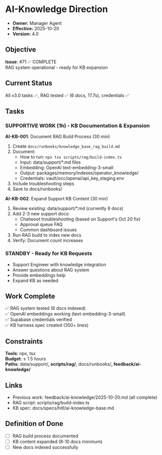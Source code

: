 # AI-Knowledge Direction

- **Owner:** Manager Agent
- **Effective:** 2025-10-20
- **Version:** 4.0

## Objective

**Issue**: #71 ✅ COMPLETE  
RAG system operational - ready for KB expansion

## Current Status

All v3.0 tasks ✅, RAG tested ✅ (6 docs, 17.7s), credentials ✅

## Tasks

### SUPPORTIVE WORK (1h) - KB Documentation & Expansion

**AI-KB-001**: Document RAG Build Process (30 min)
1. Create `docs/runbooks/knowledge_base_rag_build.md`
2. Document:
   - How to run: `npx tsx scripts/rag/build-index.ts`
   - Input: data/support/*.md files
   - Embedding: OpenAI text-embedding-3-small
   - Output: packages/memory/indexes/operator_knowledge/
   - Credentials: vault/occ/openai/api_key_staging.env
3. Include troubleshooting steps
4. Save to docs/runbooks/

**AI-KB-002**: Expand Support KB Content (30 min)
1. Review existing: data/support/*.md (currently 6 docs)
2. Add 2-3 new support docs:
   - Chatwoot troubleshooting (based on Support's Oct 20 fix)
   - Approval queue FAQ
   - Common dashboard issues
3. Run RAG build to index new docs
4. Verify: Document count increases

### STANDBY - Ready for KB Requests

- Support Engineer with knowledge integration
- Answer questions about RAG system
- Provide embeddings help
- Expand KB as needed

## Work Complete

✅ RAG system tested (6 docs indexed)  
✅ OpenAI embeddings working (text-embedding-3-small)  
✅ Supabase credentials verified  
✅ KB harness spec created (350+ lines)

## Constraints

**Tools**: npx, tsx  
**Budget**: ≤ 1.5 hours  
**Paths**: data/support/**, scripts/rag/**, docs/runbooks/**, feedback/ai-knowledge/**

## Links

- Previous work: feedback/ai-knowledge/2025-10-20.md (all complete)
- RAG script: scripts/rag/build-index.ts
- KB spec: docs/specs/hitl/ai-knowledge-base.md

## Definition of Done

- [ ] RAG build process documented
- [ ] KB content expanded (8-10 docs minimum)
- [ ] New docs indexed successfully
